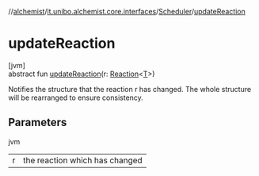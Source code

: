 //[alchemist](../../../index.md)/[it.unibo.alchemist.core.interfaces](../index.md)/[Scheduler](index.md)/[updateReaction](update-reaction.md)

# updateReaction

[jvm]\
abstract fun [updateReaction](update-reaction.md)(r: [Reaction](../../it.unibo.alchemist.model.interfaces/-reaction/index.md)<[T](../../it.unibo.alchemist.boundary.interfaces/-output-monitor/index.md)>)

Notifies the structure that the reaction r has changed. The whole structure will be rearranged to ensure consistency.

## Parameters

jvm

| | |
|---|---|
| r | the reaction which has changed |
